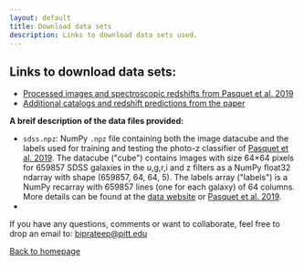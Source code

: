 ```yaml
---
layout: default
title: Download data sets
description: Links to download data sets used.
---
```


## Links to download data sets:
- [Processed images and spectroscopic redshifts from Pasquet et al. 2019](https://deepdip.iap.fr/#item/60ef1e05be2b8ebb048d951d)
- [Additional catalogs and redshift predictions from the paper](www.d-scholarship.pitt.edu)

**A breif description of the data files provided:**
- `sdss.npz`: NumPy `.npz` file containing both the image datacube and the labels used for training and testing the photo-z classifier of [Pasquet et al. 2019](https://ui.adsabs.harvard.edu/abs/2019A%26A...621A..26P). The datacube ("cube") contains images with size 64×64 pixels for 659857 SDSS galaxies in the u,g,r,i and z filters as a NumPy float32 ndarray with shape (659857, 64, 64, 5). The labels array ("labels") is a NumPy recarray with 659857 lines (one for each galaxy) of 64 columns. More details can be found at the [data website](https://deepdip.iap.fr/#item/60ef1e05be2b8ebb048d951d) or [Pasquet et al. 2019](https://ui.adsabs.harvard.edu/abs/2019A%26A...621A..26P).
- 

If you have any questions, comments or want to collaborate, feel free to drop an email to: biprateep@pitt.edu

[Back to homepage](./)
